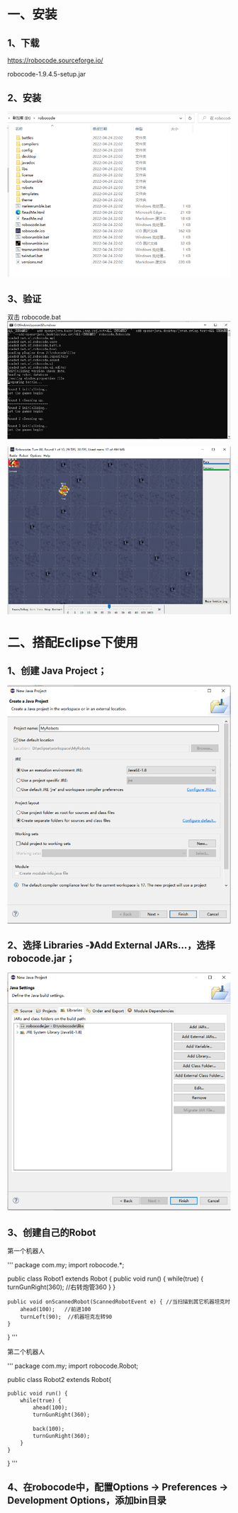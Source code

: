 # 一、安装

## 1、下载

https://robocode.sourceforge.io/

robocode-1.9.4.5-setup.jar


## 2、安装

![](../robocode教程/图片1.png)

## 3、验证
双击 robocode.bat
![](../robocode教程/图片2.png)


![](../robocode教程/图片3.png)


# 二、搭配Eclipse下使用

## 1、创建 Java Project；
![](../robocode教程/图片4.png)

## 2、选择 Libraries -》Add External JARs...，选择 robocode.jar；
![](../robocode教程/图片5.png)

## 3、创建自己的Robot
第一个机器人


'''
package com.my;
import robocode.*; 

public class Robot1 extends Robot
{
    public void run() { 
    while(true) {
        turnGunRight(360); //右转炮管360
        }
    }
    
    public void onScannedRobot(ScannedRobotEvent e) { //当扫描到其它机器坦克时
        ahead(100);   //前进100
        turnLeft(90);  //机器坦克左转90
    }
}
'''


第二个机器人


'''
package com.my;
import robocode.Robot;

public class Robot2 extends Robot{

	public void run() {
		while(true) {
			ahead(100);
			turnGunRight(360);
			
			back(100);
			turnGunRight(360);
		}
	}
}
'''


## 4、在robocode中，配置Options -> Preferences -> Development Options，添加bin目录






